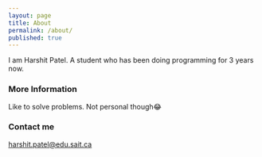 ```yaml
---
layout: page
title: About
permalink: /about/
published: true
---
```


I am Harshit Patel. A student who has been doing programming for 3 years now.


### More Information

Like to solve problems. Not personal though😂


### Contact me

[harshit.patel@edu.sait.ca](mailto:harshit.patel@edu.sait.ca
)
